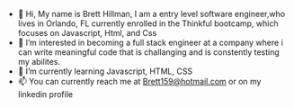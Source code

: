- 👋 Hi, My name is Brett Hillman, I am a entry level software engineer,who lives in Orlando, FL currently enrolled in the Thinkful bootcamp, which focuses on Javascript, Html, and Css
- 👀 I’m interested in becoming a full stack engineer at a company where i can write meaningful code that is challanging and is constently testing my abilites.
- 🌱 I’m currently learning Javascript, HTML, CSS
- 📫 You can currently reach me at Brett159@hotmail.com or on my linkedin profile



